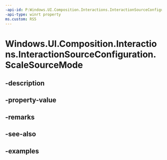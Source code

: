 ```yaml
---
-api-id: P:Windows.UI.Composition.Interactions.InteractionSourceConfiguration.ScaleSourceMode
-api-type: winrt property
ms.custom: RS5
---
```


<!-- Property syntax.
public InteractionSourceRedirectionMode ScaleSourceMode { get;  set; }
-->

# Windows.UI.Composition.Interactions.InteractionSourceConfiguration.ScaleSourceMode

## -description

## -property-value

## -remarks

## -see-also

## -examples

